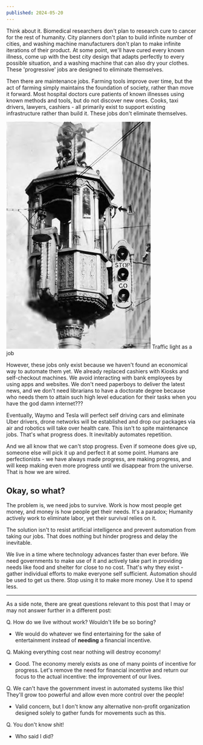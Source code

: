 ```yaml
---
published: 2024-05-20
---
```


Think about it. Biomedical researchers don't plan to research cure to cancer for the rest of humanity. City planners don't plan to build infinite number of cities, and washing machine manufacturers don't plan to make infinite iterations of their product. At some point, we'll have cured every known illness, come up with the best city design that adapts perfectly to every possible situation, and a washing machine that can also dry your clothes. These 'progressive' jobs are designed to eliminate themselves.

Then there are maintenance jobs. Farming tools improve over time, but the act of farming simply maintains the foundation of society, rather than move it forward. Most hospital doctors cure patients of known illnesses using known methods and tools, but do not discover new ones. Cooks, taxi drivers, lawyers, cashiers - all primarily exist to support existing infrastructure rather than build it. These jobs don't eliminate themselves.

![](../../assets/blogs/traffic-light-as-a-job.png)
Traffic light as a job

However, these jobs only exist because we haven't found an economical way to automate them yet. We already replaced cashiers with Kiosks and self-checkout machines. We avoid interacting with bank employees by using apps and websites. We don't need paperboys to deliver the latest news, and we don't need librarians to have a doctorate degree because who needs them to attain such high level education for their tasks when you have the god damn internet???

Eventually, Waymo and Tesla will perfect self driving cars and eliminate Uber drivers, drone networks will be established and drop our packages via air and robotics will take over health care. This isn't to spite maintenance jobs. That's what progress does. It inevitably automates repetition.

And we all know that we can't stop progress. Even if someone does give up, someone else will pick it up and perfect it at some point. Humans are perfectionists - we have always made progress, are making progress, and will keep making even more progress until we disappear from the universe. That is how we are wired.

## Okay, so what?

The problem is, we need jobs to survive. Work is how most people get money, and money is how people get their needs. It's a paradox; Humanity actively work to eliminate labor, yet their survival relies on it.

The solution isn't to resist artificial intelligence and prevent automation from taking our jobs. That does nothing but hinder progress and delay the inevitable.

We live in a time where technology advances faster than ever before. We need governments to make use of it and actively take part in providing needs like food and shelter for close to no cost. That's why they exist - gather individual efforts to make everyone self sufficient. Automation should be used to get us there. Stop using it to make more money. Use it to spend less.

---

As a side note, there are great questions relevant to this post that I may or may not answer further in a different post:

Q. How do we live without work? Wouldn't life be so boring?
- We would do whatever we find entertaining for the sake of entertainment instead of **needing** a financial incentive.

Q. Making everything cost near nothing will destroy economy!
- Good. The economy merely exists as one of many points of incentive for progress. Let's remove the need for financial incentive and return our focus to the actual incentive: the improvement of our lives.

Q. We can't have the government invest in automated systems like this! They'll grow too powerful and allow even more control over the people!
- Valid concern, but I don't know any alternative non-profit organization designed solely to gather funds for movements such as this.

Q. You don't know shit!
- Who said I did?